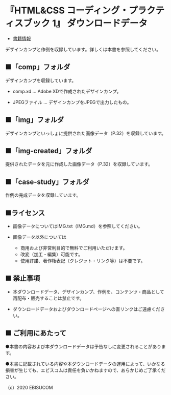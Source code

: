 # 『HTML&CSS コーディング・プラクティスブック 1』 ダウンロードデータ


* [書籍情報](https://ep.ebisu.com/practice01/)



デザインカンプと作例を収録しています。詳しくは本書を参照してください。



## ■「comp」フォルダ

デザインカンプを収録しています。

* comp.xd … Adobe XDで作成されたデザインカンプ。

* JPEGファイル … デザインカンプをJPEGで出力したもの。



## ■「img」フォルダ

デザインカンプといっしょに提供された画像データ（P.32）を収録しています。



## ■「img-created」フォルダ

提供されたデータを元に作成した画像データ（P.32）を収録しています。



## ■「case-study」フォルダ

作例の完成データを収録しています。



## ■ライセンス

* 画像データについてはIMG.txt（IMG.md）を参照してください。

* 画像データ以外については
	* 商用および非営利目的で無料でご利用いただけます。
	* 改変（加工・編集）可能です。
	* 使用許諾、著作権表記（クレジット・リンク等）は不要です。


## ■ 禁止事項

* 本ダウンロードデータ、デザインカンプ、作例を、コンテンツ・商品として再配布・販売することは禁止です。

* ダウンロードデータおよびダウンロードページへの直リンクはご遠慮ください。



## ■ ご利用にあたって

●本書の内容および本ダウンロードデータは予告なしに変更されることがあります。

●本書に記載されている内容や本ダウンロードデータの運用によって、いかなる損害が生じても、エビスコムは責任を負いかねますので、あらかじめご了承ください。

（c）2020 EBISUCOM

